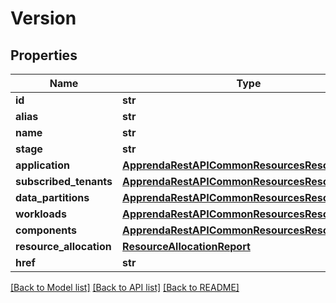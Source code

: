 # Version

## Properties
Name | Type | Description | Notes
------------ | ------------- | ------------- | -------------
**id** | **str** |  | [optional] 
**alias** | **str** |  | [optional] 
**name** | **str** |  | [optional] 
**stage** | **str** |  | [optional] 
**application** | [**ApprendaRestAPICommonResourcesResourceBase**](ApprendaRestAPICommonResourcesResourceBase.md) |  | [optional] 
**subscribed_tenants** | [**ApprendaRestAPICommonResourcesResourceBase**](ApprendaRestAPICommonResourcesResourceBase.md) |  | [optional] 
**data_partitions** | [**ApprendaRestAPICommonResourcesResourceBase**](ApprendaRestAPICommonResourcesResourceBase.md) |  | [optional] 
**workloads** | [**ApprendaRestAPICommonResourcesResourceBase**](ApprendaRestAPICommonResourcesResourceBase.md) |  | [optional] 
**components** | [**ApprendaRestAPICommonResourcesResourceBase**](ApprendaRestAPICommonResourcesResourceBase.md) |  | [optional] 
**resource_allocation** | [**ResourceAllocationReport**](ResourceAllocationReport.md) |  | [optional] 
**href** | **str** |  | [optional] 

[[Back to Model list]](../README.md#documentation-for-models) [[Back to API list]](../README.md#documentation-for-api-endpoints) [[Back to README]](../README.md)



